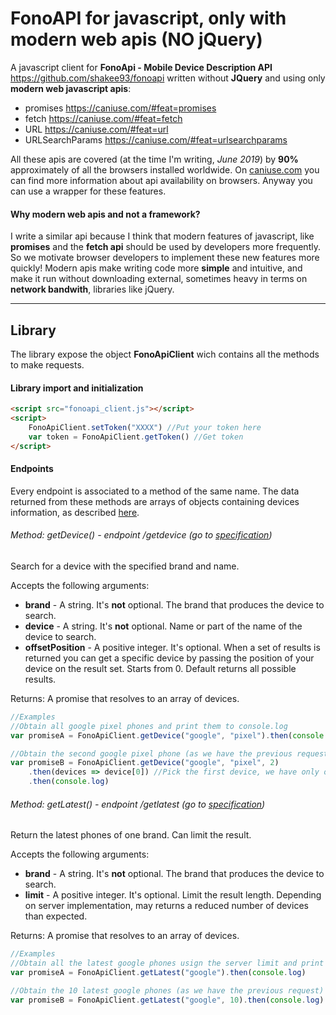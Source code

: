 # FonoAPI for javascript, only with modern web apis (NO jQuery)
A javascript client for **FonoApi - Mobile Device Description API** https://github.com/shakee93/fonoapi written without **JQuery**  and using only **modern web javascript apis**:

- promises https://caniuse.com/#feat=promises
- fetch https://caniuse.com/#feat=fetch
- URL https://caniuse.com/#feat=url
- URLSearchParams https://caniuse.com/#feat=urlsearchparams

All these apis are covered (at the time I'm writing, *June 2019*) by **90%** approximately of all the browsers installed worldwide. On [caniuse.com](https://caniuse.com/) you can find more information about api availability on browsers. Anyway you can use a wrapper for these features.

#### Why modern web apis and not a framework?

I write a similar api because I think that modern features of javascript, like **promises** and the **fetch api** should be used by developers more frequently. So we motivate browser developers to implement these new features more quickly! Modern apis make writing code more **simple** and intuitive, and make it run without downloading external, sometimes heavy in terms on **network bandwith**, libraries like jQuery. 

------

## Library

The library expose the object **FonoApiClient** wich contains all the methods to make requests.

#### Library import and initialization

```html
<script src="fonoapi_client.js"></script>
<script>
	FonoApiClient.setToken("XXXX") //Put your token here
	var token = FonoApiClient.getToken() //Get token
</script>
```

#### Endpoints

Every endpoint is associated to a method of the same name. The data returned from these methods are arrays of objects containing devices information, as described [here](https://github.com/shakee93/fonoapi/blob/master/resultset.md).

###### Method: getDevice() - endpoint /getdevice (go to [specification](https://github.com/shakee93/fonoapi#method--getdevice-httpsfonoapifreshpixlcomv1getdevice))

Search for a device with the specified brand and name.

Accepts the following arguments:

- **brand** - A string. It's **not** optional. The brand that produces the device to search.
- **device** - A string. It's **not** optional. Name or part of the name of the device to search.
- **offsetPosition** - A positive integer. It's optional. When a set of results is returned you can get a specific device by passing the position of your device on the result set. Starts from 0. Default returns all possible results.

Returns: A promise that resolves to an array of devices.

```javascript
//Examples
//Obtain all google pixel phones and print them to console.log
var promiseA = FonoApiClient.getDevice("google", "pixel").then(console.log)

//Obtain the second google pixel phone (as we have the previous request) and print it to console.log
var promiseB = FonoApiClient.getDevice("google", "pixel", 2)
	.then(devices => device[0]) //Pick the first device, we have only one
	.then(console.log)
```

###### Method: getLatest() - endpoint /getlatest (go to [specification](https://github.com/shakee93/fonoapi#method--getlatest-httpsfonoapifreshpixlcomv1getlatest))

Return the latest phones of one brand. Can limit the result.

Accepts the following arguments:

- **brand** - A string. It's **not** optional. The brand that produces the device to search.
- **limit** - A positive integer. It's optional. Limit the result length. Depending on server implementation, may returns a reduced number of devices than expected.

Returns: A promise that resolves to an array of devices.

```javascript
//Examples
//Obtain all the latest google phones usign the server limit and print them to console.log
var promiseA = FonoApiClient.getLatest("google").then(console.log)

//Obtain the 10 latest google phones (as we have the previous request) and print them to console.log
var promiseB = FonoApiClient.getLatest("google", 10).then(console.log)

```

